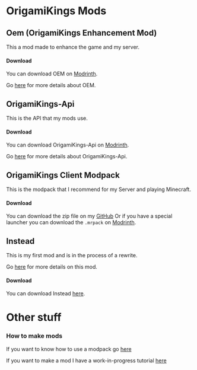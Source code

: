 # OrigamiKings Mods

## **Oem (OrigamiKings Enhancement Mod)**

This a mod made to enhance the game and my server.

#### **Download**

You can download OEM on [Modrinth](https://modrinth.com/mod/origamikings-enhancement-mod).

Go [here](./mods/OEM.md) for more details about OEM.

## **OrigamiKings-Api**

This is the API that my mods use.

#### **Download**

You can download OrigamiKings-Api on [Modrinth](https://modrinth.com/mod/origamikings-api).

Go [here](./mods/OrigamiKings-API.md) for more details about OrigamiKings-Api.

## OrigamiKings Client Modpack
This is the modpack that I recommend for my Server and playing Minecraft.

#### **Download**
You can download the zip file on my [GitHub](https://github.com/OrigamiKing3612/OrigamiKings-Client-Modpack)
Or if you have a special launcher you can download the `.mrpack` on [Modrinth](https://modrinth.com/modpack/origamikings-client-modpack).

## **Instead**
This is my first mod and is in the process of a rewrite. 

Go [here](./mods/instead.md) for more details on this mod.

#### **Download**

You can download Instead [here](https://modrinth.com/mod/instead-mod).

# Other stuff 
### How to make mods
If you want to know how to use a modpack go [here](./other/How_to_use_mods.md)

If you want to make a mod I have a work-in-progress tutorial [here](https://howtomakemods.origamiking.net)
